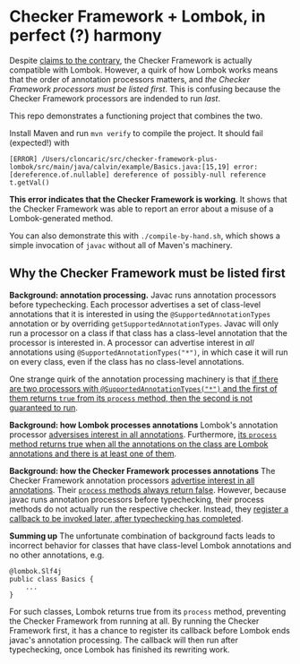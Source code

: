 # Checker Framework + Lombok, in perfect (?) harmony

Despite [claims to the contrary](https://github.com/typetools/checker-framework/issues/3387),
the Checker Framework is actually compatible with Lombok.  However, a quirk of
how Lombok works means that the order of annotation processors matters, and
_the Checker Framework processors must be listed first_.  This is confusing
because the Checker Framework processors are indended to run _last_.

This repo demonstrates a functioning project that combines the two.

Install Maven and run `mvn verify` to compile the project.  It should fail
(expected!) with

    [ERROR] /Users/cloncaric/src/checker-framework-plus-lombok/src/main/java/calvin/example/Basics.java:[15,19] error: [dereference.of.nullable] dereference of possibly-null reference t.getVal()

**This error indicates that the Checker Framework is working**.  It shows that
the Checker Framework was able to report an error about a misuse of a
Lombok-generated method.

You can also demonstrate this with `./compile-by-hand.sh`, which shows a simple
invocation of `javac` without all of Maven's machinery.

## Why the Checker Framework must be listed first

**Background: annotation processing.**
Javac runs annotation processors before typechecking.  Each processor
advertises a set of class-level annotations that it is interested in using the
`@SupportedAnnotationTypes` annotation or by overriding
`getSupportedAnnotationTypes`.  Javac will only run a processor on a class if
that class has a class-level annotation that the processor is interested in.  A
processor can advertise interest in _all_ annotations using
`@SupportedAnnotationTypes("*")`, in which case it will run on every class,
even if the class has no class-level annotations.

One strange quirk of the annotation processing machinery is that [if there are
two processors with `@SupportedAnnotationTypes("*")` and the first of them
returns `true` from its `process` method, then the second is not guaranteed to
run](https://bugs.openjdk.org/browse/JDK-8312460?focusedCommentId=14597634&page=com.atlassian.jira.plugin.system.issuetabpanels%3Acomment-tabpanel#comment-14597634).

**Background: how Lombok processes annotations**
Lombok's annotation processor [adversises interest in all annotations](https://github.com/projectlombok/lombok/blob/000ce6d19a3d4a7d8c88ffa51e47ffda2a3b2c79/src/core/lombok/core/AnnotationProcessor.java#L52).
Furthermore, [its `process` method returns true when all the annotations on the
class are Lombok annotations and there is at least one of them](https://github.com/projectlombok/lombok/blob/000ce6d19a3d4a7d8c88ffa51e47ffda2a3b2c79/src/core/lombok/core/AnnotationProcessor.java#L257C32-L257C32).

**Background: how the Checker Framework processes annotations**
The Checker Framework annotation processors [advertise interest in all
annotations](https://github.com/typetools/checker-framework/blob/f2a190b914ab369037a156b630c55d4bed26a64f/framework/src/main/java/org/checkerframework/framework/source/SourceChecker.java#L1938).
Their [`process` methods always return false](https://github.com/typetools/checker-framework/blob/f2a190b914ab369037a156b630c55d4bed26a64f/javacutil/src/main/java/org/checkerframework/javacutil/AbstractTypeProcessor.java#L114).
However, because javac runs annotation processors before typechecking, their
process methods do not actually run the respective checker.  Instead, they
[register a callback to be invoked later, after typechecking has completed](https://github.com/typetools/checker-framework/blob/f2a190b914ab369037a156b630c55d4bed26a64f/javacutil/src/main/java/org/checkerframework/javacutil/AbstractTypeProcessor.java#L96).

**Summing up**
The unfortunate combination of background facts leads to incorrect behavior for
classes that have class-level Lombok annotations and no other annotations, e.g.
```
@lombok.Slf4j
public class Basics {
    ...
}
```
For such classes, Lombok returns true from its `process` method, preventing the
Checker Framework from running at all.  By running the Checker Framework first,
it has a chance to register its callback before Lombok ends javac's annotation
processing.  The callback will then run after typechecking, once Lombok has
finished its rewriting work.
